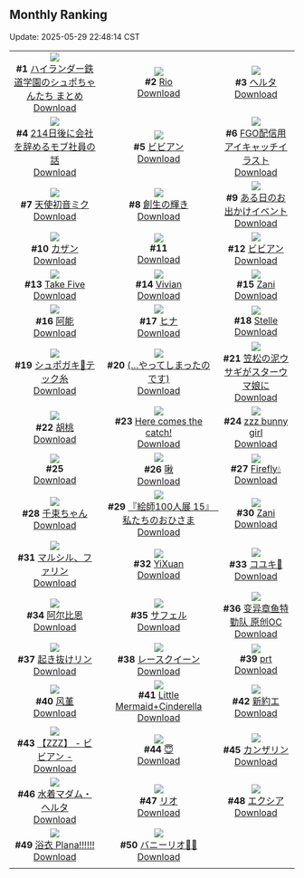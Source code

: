 ## Monthly Ranking
Update: 2025-05-29 22:48:14 CST

|      |      |      |
| :----: | :----: | :----: |
| ![](https://i.pixiv.re/c/240x480/img-master/img/2025/05/01/22/04/25/129917875_p0_master1200.jpg)<br>**#1** [ハイランダー鉄道学園のシュポちゃんたち まとめ](https://www.pixiv.net/artworks/129917875)<br>[Download](https://i.pixiv.re/img-original/img/2025/05/01/22/04/25/129917875_p0.png) | ![](https://i.pixiv.re/c/240x480/img-master/img/2025/05/01/00/00/20/129886102_p0_master1200.jpg)<br>**#2** [Rio](https://www.pixiv.net/artworks/129886102)<br>[Download](https://i.pixiv.re/img-original/img/2025/05/01/00/00/20/129886102_p0.png) | ![](https://i.pixiv.re/c/240x480/img-master/img/2025/05/01/00/32/17/129887988_p0_master1200.jpg)<br>**#3** [ヘルタ](https://www.pixiv.net/artworks/129887988)<br>[Download](https://i.pixiv.re/img-original/img/2025/05/01/00/32/17/129887988_p0.jpg) |
| ![](https://i.pixiv.re/c/240x480/img-master/img/2025/05/01/20/15/20/129913270_p0_master1200.jpg)<br>**#4** [214日後に会社を辞めるモブ社員の話](https://www.pixiv.net/artworks/129913270)<br>[Download](https://i.pixiv.re/img-original/img/2025/05/01/20/15/20/129913270_p0.png) | ![](https://i.pixiv.re/c/240x480/img-master/img/2025/05/01/20/08/55/129913039_p0_master1200.jpg)<br>**#5** [ビビアン](https://www.pixiv.net/artworks/129913039)<br>[Download](https://i.pixiv.re/img-original/img/2025/05/01/20/08/55/129913039_p0.jpg) | ![](https://i.pixiv.re/c/240x480/img-master/img/2025/05/01/00/00/13/129886044_p0_master1200.jpg)<br>**#6** [FGO配信用アイキャッチイラスト](https://www.pixiv.net/artworks/129886044)<br>[Download](https://i.pixiv.re/img-original/img/2025/05/01/00/00/13/129886044_p0.png) |
| ![](https://i.pixiv.re/c/240x480/img-master/img/2025/05/01/00/00/04/129885943_p0_master1200.jpg)<br>**#7** [天使初音ミク](https://www.pixiv.net/artworks/129885943)<br>[Download](https://i.pixiv.re/img-original/img/2025/05/01/00/00/04/129885943_p0.png) | ![](https://i.pixiv.re/c/240x480/img-master/img/2025/05/01/00/00/10/129886008_p0_master1200.jpg)<br>**#8** [創生の輝き](https://www.pixiv.net/artworks/129886008)<br>[Download](https://i.pixiv.re/img-original/img/2025/05/01/00/00/10/129886008_p0.png) | ![](https://i.pixiv.re/c/240x480/img-master/img/2025/05/03/00/01/18/129960918_p0_master1200.jpg)<br>**#9** [ある日のお出かけイベント](https://www.pixiv.net/artworks/129960918)<br>[Download](https://i.pixiv.re/img-original/img/2025/05/03/00/01/18/129960918_p0.jpg) |
| ![](https://i.pixiv.re/c/240x480/img-master/img/2025/05/01/22/00/06/129917584_p0_master1200.jpg)<br>**#10** [カザン](https://www.pixiv.net/artworks/129917584)<br>[Download](https://i.pixiv.re/img-original/img/2025/05/01/22/00/06/129917584_p0.jpg) | ![](https://s.pximg.net/common/images/limit_unviewable_s.png)<br>**#11** [](https://www.pixiv.net/artworks/129907646)<br>[Download](https://s.pximg.net/common/images/limit_unviewable_s.png) | ![](https://i.pixiv.re/c/240x480/img-master/img/2025/05/02/00/00/07/129922990_p0_master1200.jpg)<br>**#12** [ビビアン](https://www.pixiv.net/artworks/129922990)<br>[Download](https://i.pixiv.re/img-original/img/2025/05/02/00/00/07/129922990_p0.jpg) |
| ![](https://i.pixiv.re/c/240x480/img-master/img/2025/04/30/00/00/09/129850568_p0_master1200.jpg)<br>**#13** [Take Five](https://www.pixiv.net/artworks/129850568)<br>[Download](https://i.pixiv.re/img-original/img/2025/04/30/00/00/09/129850568_p0.jpg) | ![](https://i.pixiv.re/c/240x480/img-master/img/2025/05/01/18/22/53/129909166_p0_master1200.jpg)<br>**#14** [Vivian](https://www.pixiv.net/artworks/129909166)<br>[Download](https://i.pixiv.re/img-original/img/2025/05/01/18/22/53/129909166_p0.jpg) | ![](https://i.pixiv.re/c/240x480/img-master/img/2025/05/01/18/13/52/129908920_p0_master1200.jpg)<br>**#15** [Zani](https://www.pixiv.net/artworks/129908920)<br>[Download](https://i.pixiv.re/img-original/img/2025/05/01/18/13/52/129908920_p0.jpg) |
| ![](https://i.pixiv.re/c/240x480/img-master/img/2025/05/01/00/55/31/129888755_p0_master1200.jpg)<br>**#16** [阿能](https://www.pixiv.net/artworks/129888755)<br>[Download](https://i.pixiv.re/img-original/img/2025/05/01/00/55/31/129888755_p0.jpg) | ![](https://i.pixiv.re/c/240x480/img-master/img/2025/05/01/00/03/02/129886604_p0_master1200.jpg)<br>**#17** [ヒナ](https://www.pixiv.net/artworks/129886604)<br>[Download](https://i.pixiv.re/img-original/img/2025/05/01/00/03/02/129886604_p0.png) | ![](https://i.pixiv.re/c/240x480/img-master/img/2025/05/01/13/08/16/129901736_p0_master1200.jpg)<br>**#18** [Stelle](https://www.pixiv.net/artworks/129901736)<br>[Download](https://i.pixiv.re/img-original/img/2025/05/01/13/08/16/129901736_p0.png) |
| ![](https://i.pixiv.re/c/240x480/img-master/img/2025/05/01/19/15/35/129910960_p0_master1200.jpg)<br>**#19** [シュポガキ🚂テック糸](https://www.pixiv.net/artworks/129910960)<br>[Download](https://i.pixiv.re/img-original/img/2025/05/01/19/15/35/129910960_p0.jpg) | ![](https://i.pixiv.re/c/240x480/img-master/img/2025/05/01/22/26/02/129918785_p0_master1200.jpg)<br>**#20** [(…やってしまったのです)](https://www.pixiv.net/artworks/129918785)<br>[Download](https://i.pixiv.re/img-original/img/2025/05/01/22/26/02/129918785_p0.png) | ![](https://i.pixiv.re/c/240x480/img-master/img/2025/05/01/18/04/15/129907937_p0_master1200.jpg)<br>**#21** [笠松の泥ウサギがスターウマ娘に](https://www.pixiv.net/artworks/129907937)<br>[Download](https://i.pixiv.re/img-original/img/2025/05/01/18/04/15/129907937_p0.png) |
| ![](https://i.pixiv.re/c/240x480/img-master/img/2025/04/30/19/04/25/129873599_p0_master1200.jpg)<br>**#22** [胡桃](https://www.pixiv.net/artworks/129873599)<br>[Download](https://i.pixiv.re/img-original/img/2025/04/30/19/04/25/129873599_p0.jpg) | ![](https://i.pixiv.re/c/240x480/img-master/img/2025/05/01/21/32/54/129916486_p0_master1200.jpg)<br>**#23** [Here comes the catch!](https://www.pixiv.net/artworks/129916486)<br>[Download](https://i.pixiv.re/img-original/img/2025/05/01/21/32/54/129916486_p0.jpg) | ![](https://i.pixiv.re/c/240x480/img-master/img/2025/05/01/01/52/38/129890325_p0_master1200.jpg)<br>**#24** [zzz bunny girl](https://www.pixiv.net/artworks/129890325)<br>[Download](https://i.pixiv.re/img-original/img/2025/05/01/01/52/38/129890325_p0.jpg) |
| ![](https://s.pximg.net/common/images/limit_unviewable_s.png)<br>**#25** [](https://www.pixiv.net/artworks/129886226)<br>[Download](https://s.pximg.net/common/images/limit_unviewable_s.png) | ![](https://i.pixiv.re/c/240x480/img-master/img/2025/04/30/00/48/20/129852832_p0_master1200.jpg)<br>**#26** [啾](https://www.pixiv.net/artworks/129852832)<br>[Download](https://i.pixiv.re/img-original/img/2025/04/30/00/48/20/129852832_p0.jpg) | ![](https://i.pixiv.re/c/240x480/img-master/img/2025/05/01/00/30/03/129887839_p0_master1200.jpg)<br>**#27** [Firefly💧](https://www.pixiv.net/artworks/129887839)<br>[Download](https://i.pixiv.re/img-original/img/2025/05/01/00/30/03/129887839_p0.png) |
| ![](https://i.pixiv.re/c/240x480/img-master/img/2025/05/03/02/24/27/129964760_p0_master1200.jpg)<br>**#28** [千束ちゃん](https://www.pixiv.net/artworks/129964760)<br>[Download](https://i.pixiv.re/img-original/img/2025/05/03/02/24/27/129964760_p0.png) | ![](https://i.pixiv.re/c/240x480/img-master/img/2025/05/01/22/14/37/129918308_p0_master1200.jpg)<br>**#29** [『絵師100人展 15』　私たちのおひさま](https://www.pixiv.net/artworks/129918308)<br>[Download](https://i.pixiv.re/img-original/img/2025/05/01/22/14/37/129918308_p0.png) | ![](https://i.pixiv.re/c/240x480/img-master/img/2025/05/03/00/00/11/129960574_p0_master1200.jpg)<br>**#30** [Zani](https://www.pixiv.net/artworks/129960574)<br>[Download](https://i.pixiv.re/img-original/img/2025/05/03/00/00/11/129960574_p0.png) |
| ![](https://i.pixiv.re/c/240x480/img-master/img/2025/04/30/18/00/28/129871145_p0_master1200.jpg)<br>**#31** [マルシル、ファリン](https://www.pixiv.net/artworks/129871145)<br>[Download](https://i.pixiv.re/img-original/img/2025/04/30/18/00/28/129871145_p0.jpg) | ![](https://i.pixiv.re/c/240x480/img-master/img/2025/04/29/09/24/59/129823081_p0_master1200.jpg)<br>**#32** [YiXuan](https://www.pixiv.net/artworks/129823081)<br>[Download](https://i.pixiv.re/img-original/img/2025/04/29/09/24/59/129823081_p0.jpg) | ![](https://i.pixiv.re/c/240x480/img-master/img/2025/05/01/19/10/43/129910814_p0_master1200.jpg)<br>**#33** [コユキ🩷](https://www.pixiv.net/artworks/129910814)<br>[Download](https://i.pixiv.re/img-original/img/2025/05/01/19/10/43/129910814_p0.png) |
| ![](https://i.pixiv.re/c/240x480/img-master/img/2025/05/03/00/00/29/129960736_p0_master1200.jpg)<br>**#34** [阿尔比恩](https://www.pixiv.net/artworks/129960736)<br>[Download](https://i.pixiv.re/img-original/img/2025/05/03/00/00/29/129960736_p0.jpg) | ![](https://i.pixiv.re/c/240x480/img-master/img/2025/04/30/00/00/08/129850563_p0_master1200.jpg)<br>**#35** [サフェル](https://www.pixiv.net/artworks/129850563)<br>[Download](https://i.pixiv.re/img-original/img/2025/04/30/00/00/08/129850563_p0.png) | ![](https://i.pixiv.re/c/240x480/img-master/img/2025/05/01/13/55/14/129902688_p0_master1200.jpg)<br>**#36** [变异章鱼特勤队 原创OC](https://www.pixiv.net/artworks/129902688)<br>[Download](https://i.pixiv.re/img-original/img/2025/05/01/13/55/14/129902688_p0.jpg) |
| ![](https://i.pixiv.re/c/240x480/img-master/img/2025/05/02/00/00/09/129923018_p0_master1200.jpg)<br>**#37** [起き抜けリン](https://www.pixiv.net/artworks/129923018)<br>[Download](https://i.pixiv.re/img-original/img/2025/05/02/00/00/09/129923018_p0.jpg) | ![](https://i.pixiv.re/c/240x480/img-master/img/2025/05/01/17/51/27/129907993_p0_master1200.jpg)<br>**#38** [レースクイーン](https://www.pixiv.net/artworks/129907993)<br>[Download](https://i.pixiv.re/img-original/img/2025/05/01/17/51/27/129907993_p0.jpg) | ![](https://i.pixiv.re/c/240x480/img-master/img/2025/04/29/00/59/29/129814262_p0_master1200.jpg)<br>**#39** [prt](https://www.pixiv.net/artworks/129814262)<br>[Download](https://i.pixiv.re/img-original/img/2025/04/29/00/59/29/129814262_p0.jpg) |
| ![](https://i.pixiv.re/c/240x480/img-master/img/2025/05/01/19/18/42/129911048_p0_master1200.jpg)<br>**#40** [风堇](https://www.pixiv.net/artworks/129911048)<br>[Download](https://i.pixiv.re/img-original/img/2025/05/01/19/18/42/129911048_p0.jpg) | ![](https://i.pixiv.re/c/240x480/img-master/img/2025/05/01/00/00/08/129885985_p0_master1200.jpg)<br>**#41** [Little Mermaid+Cinderella](https://www.pixiv.net/artworks/129885985)<br>[Download](https://i.pixiv.re/img-original/img/2025/05/01/00/00/08/129885985_p0.jpg) | ![](https://i.pixiv.re/c/240x480/img-master/img/2025/04/29/23/49/17/129850024_p0_master1200.jpg)<br>**#42** [新約エ](https://www.pixiv.net/artworks/129850024)<br>[Download](https://i.pixiv.re/img-original/img/2025/04/29/23/49/17/129850024_p0.jpg) |
| ![](https://i.pixiv.re/c/240x480/img-master/img/2025/05/03/10/30/08/129974255_p0_master1200.jpg)<br>**#43** [【ZZZ】 - ビビアン -](https://www.pixiv.net/artworks/129974255)<br>[Download](https://i.pixiv.re/img-original/img/2025/05/03/10/30/08/129974255_p0.png) | ![](https://i.pixiv.re/c/240x480/img-master/img/2025/05/01/13/47/51/129902542_p0_master1200.jpg)<br>**#44** [😇](https://www.pixiv.net/artworks/129902542)<br>[Download](https://i.pixiv.re/img-original/img/2025/05/01/13/47/51/129902542_p0.jpg) | ![](https://i.pixiv.re/c/240x480/img-master/img/2025/05/03/14/21/20/129979945_p0_master1200.jpg)<br>**#45** [カンザリン](https://www.pixiv.net/artworks/129979945)<br>[Download](https://i.pixiv.re/img-original/img/2025/05/03/14/21/20/129979945_p0.png) |
| ![](https://i.pixiv.re/c/240x480/img-master/img/2025/04/29/20/47/17/129841896_p0_master1200.jpg)<br>**#46** [水着マダム・ヘルタ](https://www.pixiv.net/artworks/129841896)<br>[Download](https://i.pixiv.re/img-original/img/2025/04/29/20/47/17/129841896_p0.jpg) | ![](https://i.pixiv.re/c/240x480/img-master/img/2025/04/30/00/00/14/129850623_p0_master1200.jpg)<br>**#47** [リオ](https://www.pixiv.net/artworks/129850623)<br>[Download](https://i.pixiv.re/img-original/img/2025/04/30/00/00/14/129850623_p0.png) | ![](https://i.pixiv.re/c/240x480/img-master/img/2025/04/29/15/06/53/129830958_p0_master1200.jpg)<br>**#48** [エクシア](https://www.pixiv.net/artworks/129830958)<br>[Download](https://i.pixiv.re/img-original/img/2025/04/29/15/06/53/129830958_p0.jpg) |
| ![](https://i.pixiv.re/c/240x480/img-master/img/2025/05/01/07/57/53/129896019_p0_master1200.jpg)<br>**#49** [浴衣 Plana!!!!!!](https://www.pixiv.net/artworks/129896019)<br>[Download](https://i.pixiv.re/img-original/img/2025/05/01/07/57/53/129896019_p0.jpg) | ![](https://i.pixiv.re/c/240x480/img-master/img/2025/05/03/17/27/16/129984726_p0_master1200.jpg)<br>**#50** [バニーリオ👯‍♀️](https://www.pixiv.net/artworks/129984726)<br>[Download](https://i.pixiv.re/img-original/img/2025/05/03/17/27/16/129984726_p0.png) |
|      |
